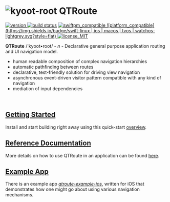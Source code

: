 # ![kyoot-root](docs/icon.png) QTRoute

[![version](https://img.shields.io/badge/version-1.0.1-informational.svg?style=flat) ](https://github.com/quickthyme/qtroute/releases)
[![build status](https://travis-ci.org/quickthyme/qtroute.svg?branch=master)](https://travis-ci.org/quickthyme/qtroute)
[![swiftpm_compatible](https://img.shields.io/badge/swift_pm-compatible-brightgreen.svg?style=flat) ](https://swift.org/package-manager/)
[![platform_compatible](https://img.shields.io/badge/swift-linux | ios | macos | tvos | watchos-lightgrey.svg?style=flat) ](https://swift.org/compiler-stdlib/)
[![license_MIT](https://img.shields.io/badge/license-MIT-black.svg)](LICENSE)

**QTRoute** /'kyoot•root/ - *n* - Declarative general purpose application routing and UI navigation model.

  - human readable composition of complex navigation hierarchies
  - automatic pathfinding between routes
  - declarative, test-friendly solution for driving view navigation
  - asynchronous event-driven visitor pattern compatible with any kind of navigation
  - mediation of input dependencies

<br />

## [Getting Started](docs/getting-started.md)

Install and start building right away using this quick-start [overview](docs/getting-started.md).


## [Reference Documentation](docs/reference.md)

More details on how to use QTRoute in an application can be found [here](docs/reference).


## [Example App](https://github.com/quickthyme/qtroute-example-ios)

There is an example app *[qtroute-example-ios](https://github.com/quickthyme/qtroute-example-ios)*,
written for iOS that demonstrates how one might go about using various navigation mechanisms.

